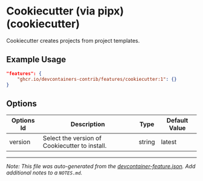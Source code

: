 
# Cookiecutter (via pipx) (cookiecutter)

Cookiecutter creates projects from project templates.

## Example Usage

```json
"features": {
    "ghcr.io/devcontainers-contrib/features/cookiecutter:1": {}
}
```

## Options

| Options Id | Description | Type | Default Value |
|-----|-----|-----|-----|
| version | Select the version of Cookiecutter to install. | string | latest |



---

_Note: This file was auto-generated from the [devcontainer-feature.json](https://github.com/devcontainers-contrib/features/blob/main/src/cookiecutter/devcontainer-feature.json).  Add additional notes to a `NOTES.md`._
